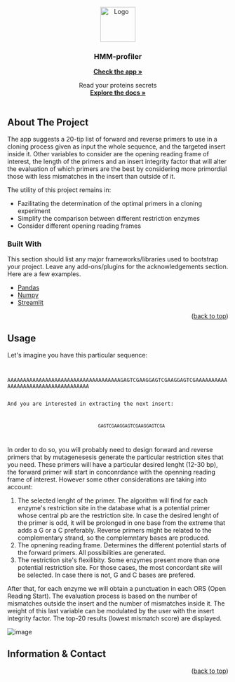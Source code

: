 <div id="top"></div>



<!-- PROJECT LOGO -->
<br />
<div align="center">
  <a href="https://github.com/othneildrew/Best-README-Template">
    <img src="protein_1axc.png" alt="Logo" width="80" height="80">
  </a>

  <h3 align="center">HMM-profiler</h3>
  
  <a href="https://share.streamlit.io/gero1999/code/main/streamlit/prot-profiler-app/app.py"><strong>Check the app »</strong></a>

  <p align="center">
    Read your proteins secrets
    <br />
    <a href="https://github.com/Gero1999/code/edit/main/Python/HMM_profile_analyser"><strong>Explore the docs »</strong></a>
    <br />
    <br />
  </p>
</div>




<!-- ABOUT THE PROJECT -->
## About The Project

The app suggests a 20-tip list of forward and reverse primers to use in a cloning process given as input the whole sequence, and the targeted insert inside it. Other variables to consider are the opening reading frame of interest, the length of the primers and an insert integrity factor that will alter the evaluation of which primers are the best by considering more primordial those with less mismatches in the insert than outside of it. 

The utility of this project remains in:
* Fazilitating the determination of the optimal primers in a cloning experiment
* Simplify the comparison between different restriction enzymes
* Consider different opening reading frames



### Built With

This section should list any major frameworks/libraries used to bootstrap your project. Leave any add-ons/plugins for the acknowledgements section. Here are a few examples.

* [Pandas]()
* [Numpy]()
* [Streamlit]()

<p align="right">(<a href="#top">back to top</a>)</p>





<!-- USAGE EXAMPLES -->
## Usage

Let's imagine you have this particular sequence:

<code>
  AAAAAAAAAAAAAAAAAAAAAAAAAAAAAAAAAAAAGAGTCGAAGGAGTCGAAGGAGTCGAAAAAAAAAAAAAAAAAAAAAAAAAAAAAAAAAAAA


And you are interested in extracting the next insert:
  
  
                                      GAGTCGAAGGAGTCGAAGGAGTCGA
</code>

In order to do so, you will probably need to design forward and reverse primers that by mutagenesesis generate the particular restriction sites that you need. These primers will have a particular desired lenght (12-30 bp), the forward primer will start in conconrdance with the openning reading frame of interest. However some other considerations are taking into account:

1) The selected lenght of the primer. The algorithm will find for each enzyme's restriction site in the database what is a potential primer whose central pb are the restriction site. In case the desired lenght of the primer is odd, it will be prolonged in one base from the extreme that adds a G or a C preferably. Reverse primers might be related to the complementary strand, so the complemntary bases are produced. 
2) The opnening reading frame. Determines the different potential starts of the forward primers. All possibilities are generated.
3) The restriction site's flexilibity. Some enzymes present more than one potential restriction site. For those cases, the most concordant site will be selected. In case there is not, G and C bases are prefered. 

After that, for each enzyme we will obtain a punctuation in each ORS (Open Reading Start). The evaluation process is based on the number of mismatches outside the insert and the number of mismatches inside it. The weight of this last variable can be modulated by the user with the insert integrity factor. The top-20 results (lowest mismatch score) are displayed.

![image](https://user-images.githubusercontent.com/68994823/184347270-81826544-f007-4311-a608-270b03ce1d3f.png)




<!-- ADDITIONALLY -->
## Information & Contact




<p align="right">(<a href="#top">back to top</a>)</p>
